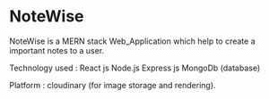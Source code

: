 # NoteWise
NoteWise is a MERN stack Web_Application which help to create a important notes to a user.  

Technology used :
  React js
  Node.js
  Express js
  MongoDb (database)

Platform :
  cloudinary (for image storage and rendering).
